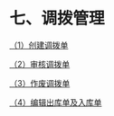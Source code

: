 # 七、调拨管理

[（1）创建调拨单](10010.md)

[（2）审核调拨单](10011.md)

[（3）作废调拨单](10012.md)

[（4）编辑出库单及入库单](10013.md)
